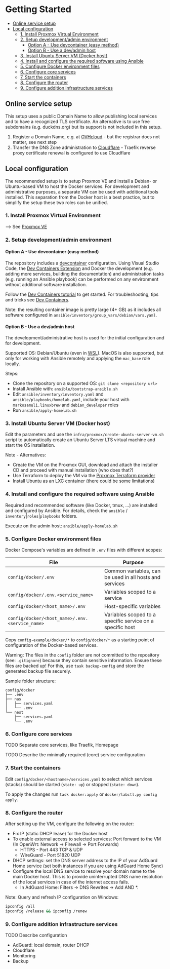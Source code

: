 # Getting Started<!-- omit in toc -->

- [Online service setup](#online-service-setup)
- [Local configuration](#local-configuration)
  - [1. Install Proxmox Virtual Environment](#1-install-proxmox-virtual-environment)
  - [2. Setup development/admin environment](#2-setup-developmentadmin-environment)
    - [Option A - Use devcontainer (easy method)](#option-a---use-devcontainer-easy-method)
    - [Option B - Use a dev/admin host](#option-b---use-a-devadmin-host)
  - [3. Install Ubuntu Server VM (Docker host)](#3-install-ubuntu-server-vm-docker-host)
  - [4. Install and configure the required software using Ansible](#4-install-and-configure-the-required-software-using-ansible)
  - [5. Configure Docker environment files](#5-configure-docker-environment-files)
  - [6. Configure core services](#6-configure-core-services)
  - [7. Start the containers](#7-start-the-containers)
  - [8. Configure the router](#8-configure-the-router)
  - [9. Configure addition infrastructure services](#9-configure-addition-infrastructure-services)

## Online service setup

This setup uses a public Domain Name to allow publishing local services and to have a recognized TLS certificate.
An alternative is to use free subdomains (e.g. duckdns.org) but its support is not included in this setup.

1. Register a Domain Name, e.g. at [OVHcloud](https://www.ovhcloud.com/en/) - but the registrar does not matter, see next step
2. Transfer the DNS Zone administration to [Cloudflare](https://www.cloudflare.com/application-services/products/dns/) - Traefik reverse proxy certificate renewal is configured to use Cloudflare

## Local configuration

The recommended setup is to setup Proxmox VE and install a Debian- or Ubuntu-based VM to host the Docker services.
For development and administrative purposes, a separate VM can be used with additional tools installed. This separation from the Docker host is a best practice, but to simplify the setup these two roles can be unified.

### 1. Install Proxmox Virtual Environment

--> See [Proxmox VE](../proxmox/README.md)

### 2. Setup development/admin environment

#### Option A - Use devcontainer (easy method)

The repository includes a [devcontainer](https://code.visualstudio.com/docs/devcontainers/containers) configuration.
Using Visual Studio Code, the [Dev Containers Extension](https://marketplace.visualstudio.com/items?itemName=ms-vscode-remote.remote-containers) and Docker the development (e.g. adding more services, building the documentation) and administration tasks (e.g. running an Ansible playbook) can be performed on any environment without additional software installation.

Follow the [Dev Containers tutorial](https://code.visualstudio.com/docs/devcontainers/tutorial) to get started.
For troubleshooting, tips and tricks see [Dev Containers](../.devcontainer/README.md).

Note: the resulting container image is pretty large (4+ GB) as it includes all software configured in `ansible/inventory/group_vars/debian/vars.yaml`.

#### Option B - Use a dev/admin host

The development/administrative host is used for the initial configuration and for development.

Supported OS: Debian/Ubuntu (even in [WSL](https://learn.microsoft.com/en-us/windows/wsl/)).
MacOS is also supported, but only for working with Ansible remotely and applying the `mac_base` role locally.

Steps:
- Clone the repository on a supported OS: `git clone <repository url>`
- Install Ansible with: `ansible/bootstrap-ansible.sh`
- Edit `ansible/inventory/inventory.yaml` and `ansible/playbooks/homelab.yaml`, include your host with `markosamuli.linuxbrew` and `debian_developer` roles
- Run `ansible/apply-homelab.sh`

### 3. Install Ubuntu Server VM (Docker host)

Edit the parameters and use the `infra/proxmox/create-ubuntu-server-vm.sh` script to automatically create an Ubuntu Server LTS virtual machine and start the OS installation.

Note - Alternatives:
- Create the VM on the Proxmox GUI, download and attach the installer CD and proceed with manual installation (who does that?)
- Use Terraform to deploy the VM via the [Proxmox Terraform provider](https://registry.terraform.io/providers/Telmate/proxmox/latest/docs)
- Install Ubuntu as an LXC container (there could be some limitations)

### 4. Install and configure the required software using Ansible

Required and recommended software (like Docker, tmux, ...) are installed and configured by Ansible.
For details, check the `ansible` / `inventory`|`roles`|`playbooks` folders.

Execute on the admin host:
`ansible/apply-homelab.sh`

### 5. Configure Docker environment files

Docker Compose's variables are defined in `.env` files with different scopes:

| File                                            | Purpose                                                   |
| ----------------------------------------------- | --------------------------------------------------------- |
| `config/docker/.env`                            | Common variables, can be used in all hosts and services   |
| `config/docker/.env.<service_name>`             | Variables scoped to a service                             |
| `config/docker/<host_name>/.env`                | Host-specific variables                                   |
| `config/docker/<host_name>/.env.<service_name>` | Variables scoped to a specific service on a specific host |

Copy `config-example/docker/*` to `config/docker/*` as a starting point of configuration of the Docker-based services.

Warning: The files in the `config` folder are not committed to the repository (see: `.gitignore`) because they contain sensitive information.
Ensure these files are backed up! For this, use `task backup-config` and store the generated backup file securely.

Sample folder structure:

```
config/docker
├── .env
├── nas
│   ├── services.yaml
│   └── .env
└── nest
    ├── services.yaml
    └── .env
```

### 6. Configure core services

TODO Separate core services, like Traefik, Homepage

TODO Describe the minimally required (core) service configuration

### 7. Start the containers

Edit `config/docker/<hostname>/services.yaml` to select which services (stacks) should be started (`state: up`)
or stopped (`state: down`).

To apply the changes run `task docker:apply` or `docker/labctl.py config apply`.

### 8. Configure the router

After setting up the VM, configure the following on the router:
- Fix IP (static DHCP lease) for the Docker host
- To enable external access to selected services: Port forward to the VM (In OpenWrt: Network -> Firewall -> Port Forwards)
  - HTTPS - Port 443 TCP & UDP
  - WireGuard - Port 51820 UDP
- DHCP settings: set the DNS server address to the IP of your AdGuard Home service (set both instances if you are using AdGuard Home Sync)
- Configure the local DNS service to resolve your domain name to the main Docker host. This is to provide uninterrupted DNS name resolution of the local services in case of the internet access fails.
  - In AdGuard Home: Filters -> DNS Rewrites -> Add <hostname> AND *.<hostname>

Note: Query and refresh IP configuration on Windows:
```sh
ipconfig /all
ipconfig /release && ipconfig /renew
```

### 9. Configure addition infrastructure services

TODO Describe configuration

- AdGuard: local domain, router DHCP
- Cloudflare
- Monitoring
- Backup

